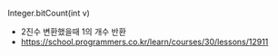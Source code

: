 
Integer.bitCount(int v)
- 2진수 변환했을때 1의 개수 반환
- https://school.programmers.co.kr/learn/courses/30/lessons/12911